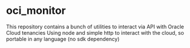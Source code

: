 # oci_monitor

This repository contains a bunch of utilities to interact via API with Oracle Cloud tenancies
Using node and simple http to interact with the cloud, so portable in any language (no sdk dependency)
